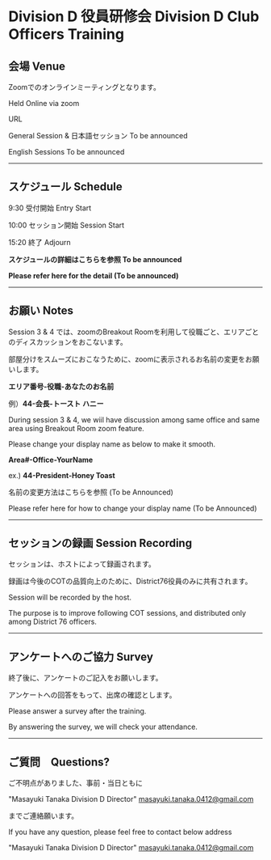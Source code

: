 # Division D 役員研修会 Division D Club Officers Training
  
## 会場 Venue
  
Zoomでのオンラインミーティングとなります。
  
Held Online via zoom
  
URL
  
General Session & 日本語セッション To be announced
  
English Sessions To be announced
  
---
  
## スケジュール Schedule
  
9:30 受付開始 Entry Start
  
10:00 セッション開始 Session Start
  
15:20 終了 Adjourn
  
**スケジュールの詳細はこちらを参照 To be announced**
  
**Please refer here for the detail (To be announced)**
  
---
  
## お願い Notes
  
Session 3 & 4 では、zoomのBreakout Roomを利用して役職ごと、エリアごとのディスカッションをおこないます。
  
部屋分けをスムーズにおこなうために、zoomに表示されるお名前の変更をお願いします。
  
**エリア番号-役職-あなたのお名前**
  
例）**44-会長-トースト ハニー**
  
During session 3 & 4, we wiil have discussion among same office and same area using Breakout Room zoom feature.
  
Please change your display name as below to make it smooth.
  
**Area#-Office-YourName**
  
ex.) **44-President-Honey Toast**
  
名前の変更方法はこちらを参照 (To be Announced)
  
Please refer here for how to change your display name (To be Announced)
  
---
  
## セッションの録画 Session Recording
  
セッションは、ホストによって録画されます。
  
録画は今後のCOTの品質向上のために、District76役員のみに共有されます。
  
Session will be recorded by the host.
  
The purpose is to improve following COT sessions, and distributed only among District 76 officers.
  
---

## アンケートへのご協力 Survey
  
終了後に、アンケートのご記入をお願いします。
  
アンケートへの回答をもって、出席の確認とします。
  
Please answer a survey after the training.
  
By answering the survey, we will check your attendance.
  
---
  
## ご質問　Questions?
  
ご不明点がありました、事前・当日ともに
  
"Masayuki Tanaka Division D Director" <masayuki.tanaka.0412@gmail.com>
  
までご連絡願います。
  
If you have any question, please feel free to contact below address
  
"Masayuki Tanaka Division D Director" <masayuki.tanaka.0412@gmail.com>